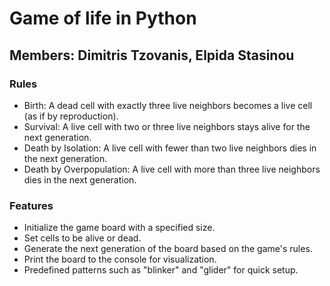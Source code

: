 # Game of life in Python

## Members: Dimitris Tzovanis, Elpida Stasinou


### Rules

- Birth: A dead cell with exactly three live neighbors becomes a live cell (as if by reproduction).
- Survival: A live cell with two or three live neighbors stays alive for the next generation.
- Death by Isolation: A live cell with fewer than two live neighbors dies in the next generation.
- Death by Overpopulation: A live cell with more than three live neighbors dies in the next generation.

### Features

- Initialize the game board with a specified size.
- Set cells to be alive or dead.
- Generate the next generation of the board based on the game's rules.
- Print the board to the console for visualization.
- Predefined patterns such as "blinker" and "glider" for quick setup.
